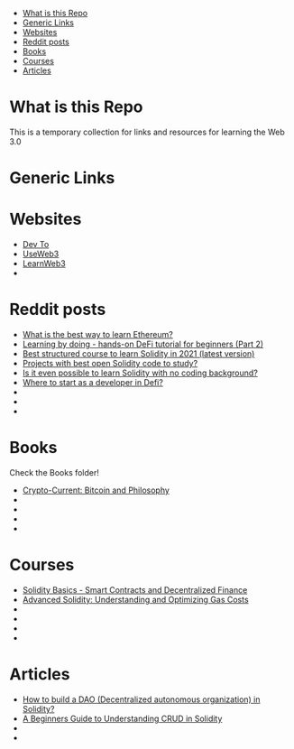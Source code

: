 * [What is this Repo](#what-is-this-repo)
* [Generic Links](#generic-links)
* [Websites](#websites)
* [Reddit posts](#reddit-posts)
* [Books](#books)
* [Courses](#courses)
* [Articles](#articles)

# What is this Repo

This is a temporary collection for links and resources for learning the Web 3.0 

# Generic Links
# Websites
- [Dev To](https://dev.to/)
- [UseWeb3](https://www.useweb3.xyz/)
- [LearnWeb3](https://www.learnweb3.io/)
- []()

# Reddit posts 
-  [What is the best way to learn Ethereum?
](https://www.reddit.com/r/ethereum/comments/pslc3b/what_is_the_best_way_to_learn_ethereum/)
- [Learning by doing - hands-on DeFi tutorial for beginners (Part 2)
](https://www.reddit.com/r/ethereum/comments/rodn0x/learning_by_doing_handson_defi_tutorial_for/)
- [Best structured course to learn Solidity in 2021 (latest version)
](https://www.reddit.com/r/ethdev/comments/owvhr1/best_structured_course_to_learn_solidity_in_2021/)
- [Projects with best open Solidity code to study?
](https://www.reddit.com/r/defi/comments/p14wet/projects_with_best_open_solidity_code_to_study/)
- [Is it even possible to learn Solidity with no coding background?
](https://www.reddit.com/r/ethdev/comments/thpxzo/is_it_even_possible_to_learn_solidity_with_no/)
- [Where to start as a developer in Defi?
](https://www.reddit.com/r/defi/comments/talcei/where_to_start_as_a_developer_in_defi/)
- []()
- []()
- []()


# Books

Check the Books folder!

- [Crypto-Current: Bitcoin and Philosophy
](https://etscrivner.github.io/cryptocurrent/)
- []()
- []()
- []()
- []()

# Courses 
- [Solidity Basics - Smart Contracts and Decentralized Finance](https://www.youtube.com/watch?v=3wb-tnMcTFU&list=PLoVRRjQbqYFyV6DQtoNlCbnp3QrvSITPi&ab_channel=CenterforInnovativeFinance)
- [Advanced Solidity: Understanding and Optimizing Gas Costs](https://www.udemy.com/course/advanced-solidity-understanding-and-optimizing-gas-costs/?couponCode=4049566DE95C58953640)
- []()
- []()
- []()
- []()

# Articles
- [How to build a DAO (Decentralized autonomous organization) in Solidity?
](https://blog.blockmagnates.com/how-to-build-a-dao-decentralized-autonomous-organization-in-solidity-af1cf900d95d)
- [A Beginners Guide to Understanding CRUD in Solidity
](https://blog.blockmagnates.com/a-beginners-guide-to-understanding-crud-in-solidity-db70d90084ed)
- []()
- []()